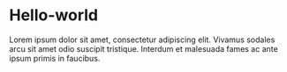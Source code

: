 # Hello-world
Lorem ipsum dolor sit amet, consectetur adipiscing elit. Vivamus sodales arcu sit amet odio suscipit tristique. Interdum et malesuada fames ac ante ipsum primis in faucibus. 
